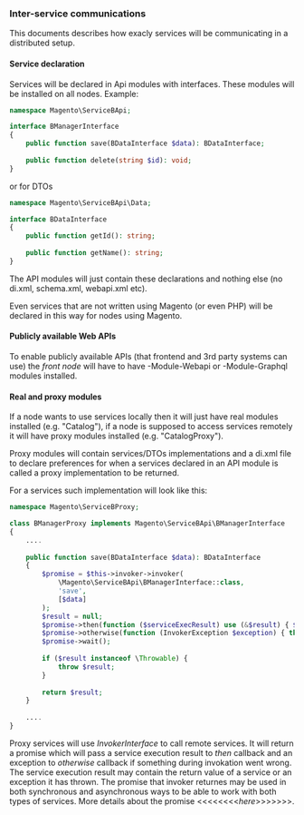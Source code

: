 ### Inter-service communications
This documents describes how exacly services will be communicating in a distributed setup.
#### Service declaration
Services will be declared in Api modules with interfaces. These modules will be installed on all nodes.
Example:
```php
namespace Magento\ServiceBApi;

interface BManagerInterface
{
    public function save(BDataInterface $data): BDataInterface;
    
    public function delete(string $id): void;
}
```
or for DTOs
```php
namespace Magento\ServiceBApi\Data;

interface BDataInterface
{
    public function getId(): string;
  
    public function getName(): string;
}
```
The API modules will just contain these declarations and nothing else (no di.xml, schema.xml, webapi.xml etc).
 
Even services that are not written using Magento (or even PHP) will be declared in this way for nodes using Magento.
 
#### Publicly available Web APIs
To enable publicly available APIs (that frontend and 3rd party systems can use) the _front node_ will have to have -Module-Webapi
or -Module-Graphql modules installed.
 
#### Real and proxy modules
If a node wants to use services locally then it will just have real modules installed (e.g. "Catalog"), if a node is supposed
to access services remotely it will have proxy modules installed (e.g. "CatalogProxy").
 
Proxy modules will contain services/DTOs implementations and a di.xml file to declare preferences for when a services declared in an API
module is called a proxy implementation to be returned.
 
For a services such implementation will look like this:
```php
namespace Magento\ServiceBProxy;

class BManagerProxy implements Magento\ServiceBApi\BManagerInterface
{
    ....
    
    public function save(BDataInterface $data): BDataInterface
    {
        $promise = $this->invoker->invoker(
            \Magento\ServiceBApi\BManagerInterface::class,
            'save',
            [$data]
        );
        $result = null;
        $promise->then(function ($serviceExecResult) use (&$result) { $result = $serviceExecResult; });
        $promise->otherwise(function (InvokerException $exception) { throw $exception; });
        $promise->wait();
        
        if ($result instanceof \Throwable) {
            throw $result;
        }
        
        return $result;
    }
    
    ....
}
```

Proxy services will use _InvokerInterface_ to call remote services. It will return a promise which will pass a service execution result
to _then_ callback and an exception to _otherwise_ callback if something during invokation went wrong. The service execution result may
contain the return value of a service or an exception it has thrown. The promise that invoker returnes may be used in both synchronous
and asynchronous ways to be able to work with both types of services. More details about the promise <<<<<<<<_here_>>>>>>>.
